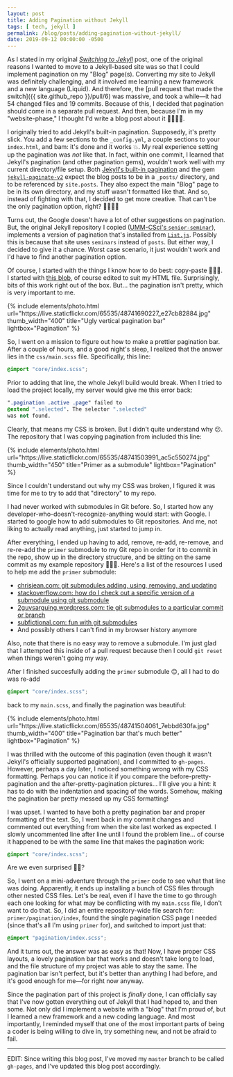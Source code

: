 ```yaml
---
layout: post
title: Adding Pagination without Jekyll
tags: [ tech, jekyll ]
permalink: /blog/posts/adding-pagination-without-jekyll/
date: 2019-09-12 00:00:00 -0500
---
```


As I stated in my original [_Switching to Jekyll_](/blog/posts/switching-to-jekyll/) post, one of the original reasons I wanted to move to a Jekyll-based site was so that I could implement pagination on my "Blog" page(s). Converting my site to Jekyll was definitely challenging, and it involved me learning a new framework and a new language (Liquid). And therefore, the [pull request that made the switch]({{ site.github_repo }}/pull/6) was massive, and took a while—it had 54 changed files and 19 commits. Because of this, I decided that pagination should come in a separate pull request. And then, because I'm in my "website-phase," I thought I'd write a blog post about it 🤷🏻‍♀️😂.

I originally tried to add Jekyll's built-in pagination. Supposedly, it's pretty slick. You add a few sections to the `_config.yml`, a couple sections to your `index.html`, and bam: it's done and it works 💥. My real experience setting up the pagination was _not_ like that. In fact, within one commit, I learned that Jekyll's pagination (and other pagination gems), wouldn't work well with my current directory/file setup. Both [Jekyll's built-in pagination](https://jekyllrb.com/docs/pagination/) and the gem [`jekyll-paginate-v2`](https://github.com/sverrirs/jekyll-paginate-v2) expect the blog posts to be in a `_posts/` directory, and to be referenced by `site.posts`. They also expect the main "Blog" page to be in its own directory, and my stuff wasn't formatted like that. And so, instead of fighting with that, I decided to get more creative. That can't be the only pagination option, right? 🥴😬🙏🏼

Turns out, the Google doesn't have a lot of other suggestions on pagination. But, the original Jekyll repository I copied ([UMM-CSci's `senior-seminar`](https://github.com/UMM-CSci/senior-seminar)), implements a version of pagination that's installed from [`List.js`](https://listjs.com/docs/pagination/). Possibly this is because that site uses `seminars` instead of `posts`. But either way, I decided to give it a chance. Worst case scenario, it just wouldn't work and I'd have to find another pagination option.

Of course, I started with the things I know how to do best: copy-paste 💁🏻‍♀️. I started with [this blob](https://github.com/UMM-CSci/senior-seminar/blob/master/seminars.html#L63-L80), of course edited to suit my HTML file. Surprisingly, bits of this work right out of the box. But... the pagination isn't pretty, which is very important to me.

<div class="text-center">
  {% include elements/photo.html
      url="https://live.staticflickr.com/65535/48741690227_e27cb82884.jpg"
      thumb_width="400" title="Ugly vertical pagination bar" lightbox="Pagination"
  %}
</div>

So, I went on a mission to figure out how to make a prettier pagination bar. After a couple of hours, and a good night's sleep, I realized that the answer lies in the `css/main.scss` file. Specifically, this line:

```css
@import "core/index.scss";
```

Prior to adding that line, the whole Jekyll build would break. When I tried to load the project locally, my server would give me this error back:

```css
".pagination .active .page" failed to
@extend ".selected". The selector ".selected"
was not found.
```

Clearly, that means my CSS is broken. But I didn't quite understand why 😕. The repository that I was copying pagination from included this line:

<div class="text-center">
  {% include elements/photo.html
      url="https://live.staticflickr.com/65535/48741503991_ac5c550274.jpg"
      thumb_width="450" title="Primer as a submodule" lightbox="Pagination"
  %}
</div>

Since I couldn't understand out why my CSS was broken, I figured it was time for me to try to add that "directory" to my repo.

I had never worked with submodules in Git before. So, I started how any developer-who-doesn't-recognize-anything would start: with Google. I started to google how to add submodules to Git repositories. And me, not liking to actually read anything, just started to jump in.

After everything, I ended up having to add, remove, re-add, re-remove, and re-re-add the `primer` submodule to my Git repo in order for it to commit in the repo, show up in the directory structure, and be sitting on the same commit as my example repository 🤦🏻‍♀️. Here's a list of the resources I used to help me add the `primer` submodule:

* [chrisjean.com: git submodules adding, using, removing, and updating](https://chrisjean.com/git-submodules-adding-using-removing-and-updating/)
* [stackoverflow.com: how do I check out a specific version of a submodule using git submodule](https://stackoverflow.com/questions/10914022/how-do-i-check-out-a-specific-version-of-a-submodule-using-git-submodule)
* [2guysarguing.wordpress.com: tie git submodules to a particular commit or branch](https://twoguysarguing.wordpress.com/2010/11/14/tie-git-submodules-to-a-particular-commit-or-branch/)
* [subfictional.com: fun with git submodules](https://subfictional.com/fun-with-git-submodules/)
* And possibly others I can't find in my browser history anymore

Also, note that there is no easy way to remove a submodule. I'm just glad that I attempted this inside of a pull request because then I could `git reset` when things weren't going my way.

After I finished succesfully adding the `primer` submodule 😌, all I had to do was re-add

```css
@import "core/index.scss";
```

back to my `main.scss`, and finally the pagination was beautiful:

<div class="text-center">
  {% include elements/photo.html
      url="https://live.staticflickr.com/65535/48741504061_7ebbd630fa.jpg"
      thumb_width="400" title="Pagination bar that's much better" lightbox="Pagination"
  %}
</div>

I was thrilled with the outcome of this pagination (even though it wasn't Jekyll's officially supported pagination), and I committed to `gh-pages`. However, perhaps a day later, I noticed something wrong with my CSS formatting. Perhaps you can notice it if you compare the before-pretty-pagination and the after-pretty-pagination pictures... I'll give you a hint: it has to do with the indentation and spacing of the words. Somehow, making the pagination bar pretty messed up my CSS formatting!

I was upset. I wanted to have both a pretty pagination bar and proper formatting of the text. So, I went back in my commit changes and commented out everything from when the site last worked as expected. I slowly uncommented line after line until I found the problem line... of course it happened to be with the same line that makes the pagination work:

```css
@import "core/index.scss";
```

Are we even surprised 😤🙄?

So, I went on a mini-adventure through the `primer` code to see what that line was doing. Apparently, it ends up installing a bunch of CSS files through other nested CSS files. Let's be real, even if I have the time to go through each one looking for what may be conflicting with my `main.scss` file, I don't want to do that. So, I did an entire repository-wide file search for: `primer/pagination/index`, found the single pagination CSS page I needed (since that's all I'm using `primer` for), and switched to import just that:

```css
@import "pagination/index.scss";
```

And it turns out, the answer was as easy as that! Now, I have proper CSS layouts, a lovely pagination bar that works and doesn't take long to load, and the file structure of my project was able to stay the same. The pagination bar isn't perfect, but it's better than anything I had before, and it's good enough for me—for right now anyway.

Since the pagination part of this project is _finally_ done, I can officially say that I've now gotten everything out of Jekyll that I had hoped to, and then some. Not only did I implement a website with a "blog" that I'm proud of, but I learned a new framework and a new coding language. And most importantly, I reminded myself that one of the most important parts of being a coder is being willing to dive in, try something new, and not be afraid to fail.

---

EDIT: Since writing this blog post, I've moved my `master` branch to be called `gh-pages`, and I've updated this blog post accordingly.
